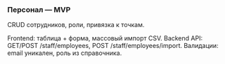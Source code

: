 ### Персонал — MVP

CRUD сотрудников, роли, привязка к точкам.

Frontend: таблица + форма, массовый импорт CSV.
Backend API: GET/POST /staff/employees, POST /staff/employees/import.
Валидации: email уникален, роль из справочника.

